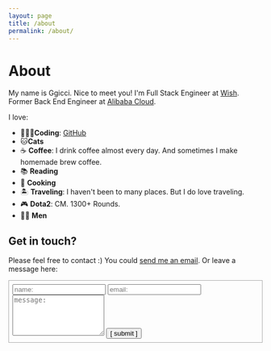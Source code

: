 ```yaml
---
layout: page
title: /about
permalink: /about/
---
```


<style>
.contact-form {
  border: 1px solid #AAA;
  padding: 0.5em;
  margin: 1em auto;
}
</style>

# About

My name is Ggicci. Nice to meet you! I'm Full Stack Engineer at [Wish](https://www.wish.com). Former Back End Engineer at [Alibaba Cloud](https://www.aliyun.com).

I love:

- 👨🏻‍💻**Coding**: [GitHub](https://github.com/ggicci)
- 🐱**Cats**
- ☕️ **Coffee**: I drink coffee almost every day. And sometimes I make homemade brew coffee.
- 📚 **Reading**
- 🍳 **Cooking**
- 🏝 **Traveling**: I haven't been to many places. But I do love traveling.
- 🎮 **Dota2**: CM. 1300+ Rounds.
- 🧜‍♂️ **Men**

## Get in touch?

Please feel free to contact :) You could <a href="mailto:ggicci.t@gmail.com?subject=%5BMail%20from%20ggicci.me%5D%20">send me an email</a>. Or leave a message here:

<form class="contact-form">
    <input type="text" id="name" name="name" placeholder="name:" autocomplete="off">
    <input type="text" id="email" name="email" placeholder="email:" autocomplete="off">
    <textarea rows="5" id="message" name="message" placeholder="message:" autocomplete="off"></textarea>
    <input type="submit" value="[ submit ]">
</form>
